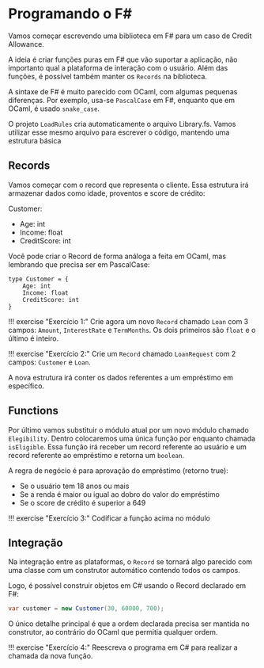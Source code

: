 # Programando o F\#

Vamos começar escrevendo uma biblioteca em F# para um caso de Credit Allowance.

A ideia é criar funções puras em F# que vão suportar a aplicação, não importanto qual a plataforma de interação com o usuário. Além das funções, é possível também manter os `Records` na biblioteca.

A sintaxe de F# é muito parecido com OCaml, com algumas pequenas diferenças. Por exemplo, usa-se `PascalCase` em F#, enquanto que em OCaml, é usado `snake_case`.

O projeto `LoadRules` cria automaticamente o arquivo Library.fs. Vamos utilizar esse mesmo arquivo para escrever o código, mantendo uma estrutura básica

## Records

Vamos começar com o record que representa o cliente. Essa estrutura irá armazenar dados como idade, proventos e score de crédito:

Customer:
- Age: int
- Income: float
- CreditScore: int

Você pode criar o Record de forma análoga a feita em OCaml, mas lembrando que precisa ser em PascalCase:

```F#
type Customer = {
    Age: int
    Income: float
    CreditScore: int
}
```

!!! exercise "Exercício 1:"
    Crie agora um novo `Record` chamado `Loan` com 3 campos: `Amount`, `InterestRate` e `TermMonths`. Os dois primeiros são `float` e o último é inteiro.

!!! exercise "Exercício 2:"
    Crie um `Record` chamado `LoanRequest` com 2 campos: `Customer` e `Loan`.

A nova estrutura irá conter os dados referentes a um empréstimo em específico.

## Functions

Por último vamos substituir o módulo atual por um novo módulo chamado `Elegibility`. Dentro colocaremos uma única função por enquanto chamada `isEligible`. Essa função irá receber um record referente ao usuário e um record referente ao empréstimo e retorna um `boolean`.

A regra de negócio é para aprovação do empréstimo (retorno true):

- Se o usuário tem 18 anos ou mais
- Se a renda é maior ou igual ao dobro do valor do empréstimo
- Se o score de crédito é superior a 649

!!! exercise "Exercício 3:"
    Codificar a função acima no módulo

## Integração

Na integração entre as plataformas, o `Record` se tornará algo parecido com uma classe com um construtor automático contendo todos os campos.

Logo, é possível construir objetos em C# usando o Record declarado em F#:

```c#
var customer = new Customer(30, 60000, 700);
```

O único detalhe principal é que a ordem declarada precisa ser mantida no construtor, ao contrário do OCaml que permitia qualquer ordem.

!!! exercise "Exercício 4:"
    Reescreva o programa em C# para realizar a chamada da nova função.


